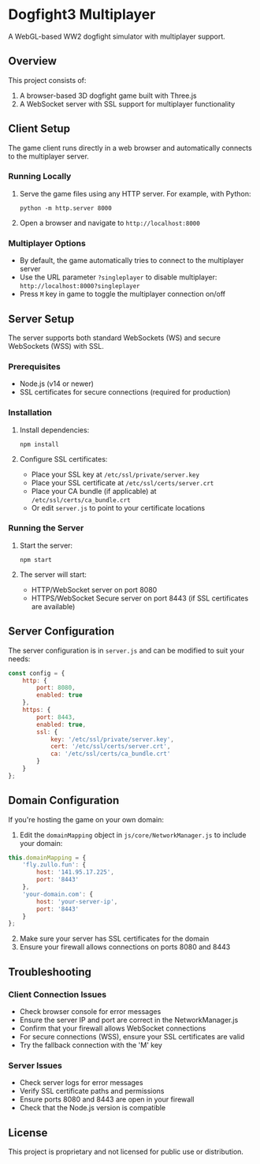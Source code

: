 # Dogfight3 Multiplayer

A WebGL-based WW2 dogfight simulator with multiplayer support.

## Overview

This project consists of:
1. A browser-based 3D dogfight game built with Three.js
2. A WebSocket server with SSL support for multiplayer functionality

## Client Setup

The game client runs directly in a web browser and automatically connects to the multiplayer server.

### Running Locally

1. Serve the game files using any HTTP server. For example, with Python:
   ```
   python -m http.server 8000
   ```

2. Open a browser and navigate to `http://localhost:8000`

### Multiplayer Options

- By default, the game automatically tries to connect to the multiplayer server
- Use the URL parameter `?singleplayer` to disable multiplayer: `http://localhost:8000?singleplayer`
- Press `M` key in game to toggle the multiplayer connection on/off

## Server Setup

The server supports both standard WebSockets (WS) and secure WebSockets (WSS) with SSL.

### Prerequisites

- Node.js (v14 or newer)
- SSL certificates for secure connections (required for production)

### Installation

1. Install dependencies:
   ```
   npm install
   ```

2. Configure SSL certificates:
   - Place your SSL key at `/etc/ssl/private/server.key`
   - Place your SSL certificate at `/etc/ssl/certs/server.crt`
   - Place your CA bundle (if applicable) at `/etc/ssl/certs/ca_bundle.crt`
   - Or edit `server.js` to point to your certificate locations

### Running the Server

1. Start the server:
   ```
   npm start
   ```

2. The server will start:
   - HTTP/WebSocket server on port 8080
   - HTTPS/WebSocket Secure server on port 8443 (if SSL certificates are available)

## Server Configuration

The server configuration is in `server.js` and can be modified to suit your needs:

```javascript
const config = {
    http: {
        port: 8080,
        enabled: true
    },
    https: {
        port: 8443,
        enabled: true,
        ssl: {
            key: '/etc/ssl/private/server.key',
            cert: '/etc/ssl/certs/server.crt',
            ca: '/etc/ssl/certs/ca_bundle.crt'
        }
    }
};
```

## Domain Configuration

If you're hosting the game on your own domain:

1. Edit the `domainMapping` object in `js/core/NetworkManager.js` to include your domain:

```javascript
this.domainMapping = {
    'fly.zullo.fun': {
        host: '141.95.17.225',
        port: '8443'
    },
    'your-domain.com': {
        host: 'your-server-ip',
        port: '8443'
    }
};
```

2. Make sure your server has SSL certificates for the domain
3. Ensure your firewall allows connections on ports 8080 and 8443

## Troubleshooting

### Client Connection Issues

- Check browser console for error messages
- Ensure the server IP and port are correct in the NetworkManager.js
- Confirm that your firewall allows WebSocket connections
- For secure connections (WSS), ensure your SSL certificates are valid
- Try the fallback connection with the 'M' key

### Server Issues

- Check server logs for error messages
- Verify SSL certificate paths and permissions
- Ensure ports 8080 and 8443 are open in your firewall
- Check that the Node.js version is compatible

## License

This project is proprietary and not licensed for public use or distribution. 